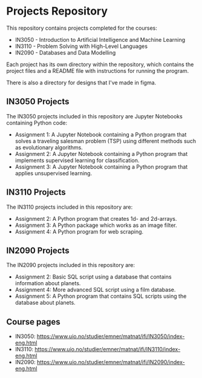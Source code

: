 # Projects Repository
This repository contains projects completed for the courses:
 - IN3050 - Introduction to Artificial Intelligence and Machine Learning
 - IN3110 - Problem Solving with High-Level Languages
 - IN2090 - Databases and Data Modelling

Each project has its own directory within the repository, which contains the project files and a README file with instructions for running the program.

There is also a directory for designs that I've made in figma. 

## IN3050 Projects
The IN3050 projects included in this repository are Jupyter Notebooks containing Python code:

- Assignment 1: A Jupyter Notebook containing a Python program that solves a traveling salesman problem (TSP) using different methods such as evolutionary algorithms.
- Assignment 2: A Jupyter Notebook containing a Python program that implements supervised learning for classification.
- Assignment 3: A Jupyter Notebook containing a Python program that applies unsupervised learning.

## IN3110 Projects
The IN3110 projects included in this repository are:

- Assignment 2: A Python program that creates 1d- and 2d-arrays.
- Assignment 3: A Python package which works as an image filter.
- Assignment 4: A Python program for web scraping. 

## IN2090 Projects
The IN2090 projects included in this repository are:
- Assignment 2: Basic SQL script using a database that contains information about planets.
- Assignment 4: More advanced SQL script using a film database. 
- Assignment 5: A Python program that contains SQL scripts using the database about planets.

## Course pages
- IN3050: https://www.uio.no/studier/emner/matnat/ifi/IN3050/index-eng.html
- IN3110: https://www.uio.no/studier/emner/matnat/ifi/IN3110/index-eng.html
- IN2090: https://www.uio.no/studier/emner/matnat/ifi/IN2090/index-eng.html


